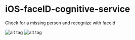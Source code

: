 # iOS-faceID-cognitive-service
Check for a missing person and recognize with faceId

![alt tag](https://cloud.githubusercontent.com/assets/20172644/19442986/8d4ca622-948b-11e6-82c9-04d9b8e7fdb7.png)
![alt tag](https://cloud.githubusercontent.com/assets/20172644/19443198/47687bbc-948c-11e6-8f0f-e9b3c03a4d69.png)
